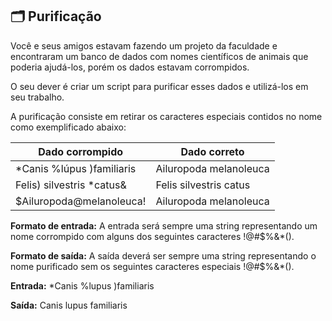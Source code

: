 ## 🗂️ Purificação

Você e seus amigos estavam fazendo um projeto da faculdade e encontraram um banco de dados com nomes científicos de animais que poderia ajudá-los, porém os dados estavam corrompidos.

O seu dever é criar um script para purificar esses dados e utilizá-los em seu trabalho.

A purificação consiste em retirar os caracteres especiais contidos no nome como exemplificado abaixo:


| Dado corrompido	            |  Dado correto            |
|-------------------------------|--------------------------|
| *Canis %lúpus )familiaris     | Ailuropoda melanoleuca   |
| Felis) silvestris *catus&     | Felis silvestris catus   |
| $Ailuropoda@melanoleuca!      | Ailuropoda melanoleuca   |



**Formato de entrada:** A entrada será sempre uma string representando um nome corrompido com alguns dos seguintes caracteres !@#$%&*().

**Formato de saída:** A saída deverá ser sempre uma string representando o nome purificado sem os seguintes caracteres especiais !@#$%&*().

**Entrada:** *Canis %lupus )familiaris

**Saída:** Canis lupus familiaris